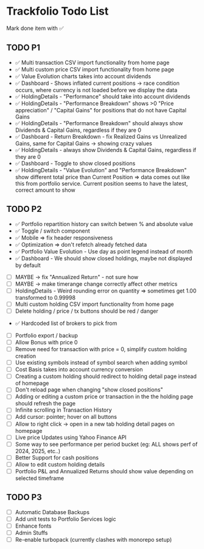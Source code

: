 # Trackfolio Todo List
Mark done item with ✅

## TODO P1
- ✅ Multi transaction CSV import functionality from home page
- ✅ Multi custom price CSV import functionality from home page
- ✅ Value Evolution charts takes into account dividends
- ✅ Dashboard - Shows inflated current positions -> race condition occurs, where currency is not loaded before we display the data
- ✅ HoldingDetails - "Performance" should take into account dividends
- ✅ HoldingDetails - "Performance Breakdown" shows >0 "Price appreciation" / "Capital Gains" for positions that do not have Capital Gains
- ✅ HoldingDetails - "Performance Breakdown" should always show Dividends & Capital Gains, regardless if they are 0
- ✅ Dashboard - Return Breakdown - fix Realized Gains vs Unrealized Gains, same for Capital Gains -> showing crazy values
- ✅ HoldingDetails - always show Dividends & Capital Gains, regardless if they are 0
- ✅ Dashboard - Toggle to show closed positions
- ✅ HoldingDetails - "Value Evolution" and "Performance Breakdown" show different total price than Current Position => data comes out like this from portfolio service. Current position seems to have the latest, correct amount to show

## TODO P2
- ✅ Portfolio repartition history can switch betwen % and absolute value
- ✅ Toggle / switch component 
- ✅ Mobile => fix header responsiveness
- ✅ Optimization => don't refetch already fetched data
- ✅ Portfolio Value Evolution - Use day as point legend instead of month
- ✅ Dashboard - We should show closed holdings, maybe not displayed by default
- [ ] MAYBE -> fix "Annualized Return" - not sure how
- [ ] MAYBE -> make timerange change correctly affect other metrics
- [ ] HoldingDetails - Weird rounding error on quantity => sometimes get 1.00 transformed to 0.99998 
- [ ] Multi custom holding CSV import functionality from home page
- [ ] Delete holding / price / tx buttons should be red / danger
- ✅ Hardcoded list of brokers to pick from
- [ ] Portfolio export / backup
- [ ] Allow Bonus with price 0
- [ ] Remove need for transaction with price = 0, simplify custom holding creation
- [ ] Use existing symbols instead of symbol search when adding symbol
- [ ] Cost Basis takes into account currency conversion
- [ ] Creating a custom holding should redirect to holding detail page instead of homepage 
- [ ] Don't reload page when changing "show closed positions"
- [ ] Adding or editing a custom price or transaction in the the holding page should refresh the page
- [ ] Infinite scrolling in Transaction History
- [ ] Add cursor: pointer; hover on all buttons
- [ ] Allow to right click -> open in a new tab holding detail pages on homepage
- [ ] Live price Updates using Yahoo Finance API
- [ ] Some way to see performance per period bucket (eg: ALL shows perf of 2024, 2025, etc..)
- [ ] Better Support for cash positions
- [ ] Allow to edit custom holding details
- [ ] Portfolio P&L and Annualized Returns should show value depending on selected timeframe

## TODO P3
- [ ] Automatic Database Backups
- [ ] Add unit tests to Portfolio Services logic
- [ ] Enhance fonts
- [ ] Admin Stuffs
- [ ] Re-enable turbopack (currently clashes with monorepo setup)
